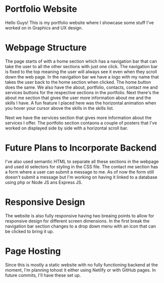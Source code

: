 # Portfolio Website
Hello Guys! This is my portfolio website where I showcase some stuff I've worked on in Graphics and UX design. 

# Webpage Structure
The page starts of with a home section which has a navigation bar that can take the user to all the other sections with just one click. The navigation bar is fixed to the top meaning the user will always see it even when they scroll down the web page. In the navigation bar we have a logo with my name that takes the user back to the home section when clicked. The home button does the same. We also have the about, portfolio, contacts, contact me and services buttons for the respective sections in the portfolio. Next there's the about me section that gives the user more information about me and the skills I have. A fun feature I placed here was the horizontal animation when you hover your cursor above the skills in the skills list. 

Next we have the services section that gives more information about the services I offer. The portfolio section contaons a couple of posters that I've worked on displayed side by side with a horizontal scroll bar.

# Future Plans to Incorporate Backend
I've also used semantic HTML to separate all these sections in the webpage and used id selectors for styling in the CSS file. The contact me section has a form where a user can submit a message to me. As of now the form still doesn't submit a message but I'm working on having it linked to a database using php or Node JS ans Express JS. 

# Responsive Design
The website is also fully responsive having two breaing points to allow for responsive design for different screen dimensions. In the first break the navigation bar section changes to a drop down menu with an icon that can be clicked to bring it up.

# Page Hosting 
Since this is mostly a static website with no fully functioning backend at the moment, I'm planning tohost it either using Netlify or with GitHub pages. In future commits, I'll have these set up.
